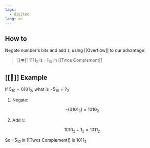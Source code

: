 ```yaml
---
tags:
  - digitec
lang: en
---
```


## How to

Negate number's bits and add `1`, using [[Overflow]] to our advantage:

> [[👁️]] $1111_{2}$ is $-1_{10}$ in [[Twos Complement]]

## [[🔎]] Example

If $5_{10} = 0101_{2}$, what is $-5_{10} = ?_{2}$

1. Negate:

$$
\neg(0101_{2}) = 1010_{2}
$$

2. Add `1`:

$$
1010_{2} + 1_{2} = 1011_{2}
$$

So $-5_{10}$ in [[Twos Complement]] is $1011_{2}$
